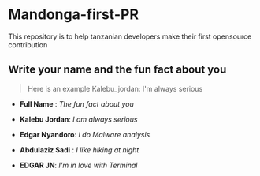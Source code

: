 # Mandonga-first-PR

This repository is to help tanzanian developers make their first opensource contribution 

## Write your name and the fun fact about you 

> Here is an example Kalebu_jordan: I'm always serious 


- **Full Name** : *The fun fact about you*
- **Kalebu Jordan**: *I am always serious*
- **Edgar Nyandoro**: *I do Malware analysis* 
- **Abdulaziz Sadi** : *I like hiking at night*





- **EDGAR JN**: *I'm in love with Terminal*
